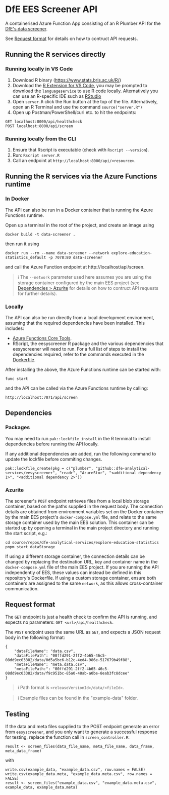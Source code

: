 # DfE EES Screener API

A containerised Azure Function App consisting of an R Plumber API for the [DfE's data screener](https://github.com/dfe-analytical-services/eesyscreener).

See [Request format](#request-format) for details on how to contruct API requests.

## Running the R services directly

### Running locally in VS Code

1. Download R binary (https://www.stats.bris.ac.uk/R/)
2. Download the [R Extension for VS Code](https://marketplace.visualstudio.com/items?itemName=REditorSupport.r), you may be prompted to download the `languageservice` to use R code locally. Alternatively you can use an R-specific IDE such as [RStudio](https://posit.co/download/rstudio-desktop/)
3. Open `server.R` click the Run button at the top of the file. Alternatively, open an R Terminal and use the command `source("server.R")`
4. Open up Postman/PowerShell/curl etc. to hit the endpoints:

```
GET localhost:8000/api/healthcheck
POST localhost:8000/api/screen
```

### Running locally from the CLI

1. Ensure that Rscript is executable (check with `Rscript --version`).
2. Run: `Rscript server.R`
3. Call an endpoint at `http://localhost:8000/api/<resource>`.

## Running the R services via the Azure Functions runtime

### In Docker

The API can also be run in a Docker container that is running the Azure Functions runtime.

Open up a terminal in the root of the project, and create an image using

```
docker build -t data-screener .
```

then run it using

```
docker run --rm --name data-screener --network explore-education-statistics_default -p 7078:80 data-screener
```

and call the Azure Function endpoint at http://localhost/api/screen.

> ℹ️ The `--network` parameter used here assumes you are using the storage container configured by the main EES project (see [Dependencies > Azurite](#azurite) for details on how to contruct API requests for further details).

### Locally

The API can also be run directly from a local development environment, assuming that the required dependencies
have been installed. This includes:

- [Azure Functions Core Tools](https://learn.microsoft.com/en-us/azure/azure-functions/functions-run-local?tabs=linux%2Cisolated-process%2Cnode-v4%2Cpython-v2%2Chttp-trigger%2Ccontainer-apps&pivots=programming-language-csharp#install-the-azure-functions-core-tools).
- RScript, the eesyscreener R package and the various dependencies that eesyscreener will need to run.
  For a full list of steps to install the dependencies required, refer to the commands executed in the
  [Dockerfile](./Dockerfile).

After installing the above, the Azure Functions runtime can be started with:

```
func start
```

and the API can be called via the Azure Functions runtime by calling:

```
http://localhost:7071/api/screen
```

## Dependencies

### Packages

You may need to run `pak::lockfile_install` in the R terminal to install dependencies before running the API locally.

If any additional dependencies are added, run the following command to update the lockfile before commiting changes.

```
pak::lockfile_create(pkg = c("plumber", "github::dfe-analytical-services/eesyscreener", "readr", "AzureStor", "<additional dependency 1>", "<additional dependency 2>"))
```

### Azurite

The screener's `POST` endpoint retrieves files from a local blob storage container, based on the paths supplied in the request body. The connection details are obtained from environment variables set on the Docker container by the main EES project's `docker-compose.yml` file, and relate to the same storage container used by the main EES solution. This container can be started up by opening a terminal in the main project directory and running the start script, e.g.:

```
cd source/repos/dfe-analytical-services/explore-education-statistics
pnpm start dataStorage
```

If using a different storage container, the connection details can be changed by replacing the destination URL, key and container name in the `docker-compose.yml` file of the main EES project. If you are running the API independently of EES, these values can instead be defined in this repository's Dockerfile. If using a custom storage container, ensure both containers are assigned to the same `network`, as this allows cross-container communication.

## Request format

The `GET` endpoint is just a health check to confirm the API is running, and expects no parameters: `GET <url>/api/healthcheck`.

The `POST` endpoint uses the same URL as `GET`, and expects a JSON request body in the following format:

```
{
    "dataFileName": "data.csv",
    "dataFilePath": "00ffd291-2ff2-4b65-46c5-08dd9ec03382/data/0d5a5bc6-b12c-4ed4-986e-517679b49f88",
    "metaFileName": "meta.data.csv",
    "metaFilePath:": "00ffd291-2ff2-4b65-46c5-08dd9ec03382/data/f9c951bc-85a0-48ab-a0be-8eab3fc8dcee"
}
```

> ℹ️ Path format is `<releaseVersionId>/data/<fileId>`.

> ℹ️ Example files can be found in the "example-data" folder.

## Testing

If the data and meta files supplied to the POST endpoint generate an error from `eesyscreener`, and you only want to generate a successful response for testing, replace the function call in `screen_controller.R`:

```
result <- screen_files(data_file_name, meta_file_name, data_frame, meta_data_frame)
```

with

```
write.csv(example_data, "example_data.csv", row.names = FALSE)
write.csv(example_data.meta, "example_data.meta.csv", row.names = FALSE)
result <- screen_files("example_data.csv", "example_data.meta.csv", example_data, example_data.meta)
```
